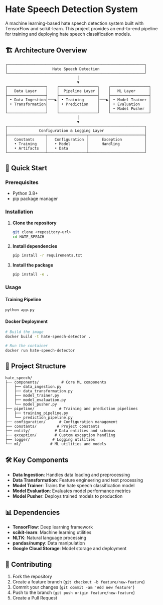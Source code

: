 # Hate Speech Detection System

A machine learning-based hate speech detection system built with TensorFlow and scikit-learn. This project provides an end-to-end pipeline for training and deploying hate speech classification models.

## 🏗️ Architecture Overview

```
┌─────────────────────────────────────────────────────────────┐
│                    Hate Speech Detection                    │
└─────────────────────────────────────────────────────────────┘
                                │
                                ▼
┌─────────────────┐    ┌─────────────────┐    ┌─────────────────┐
│   Data Layer    │    │  Pipeline Layer │    │   ML Layer      │
├─────────────────┤    ├─────────────────┤    ├─────────────────┤
│ • Data Ingestion│───▶│ • Training      │───▶│ • Model Trainer │
│ • Transformation│    │ • Prediction    │    │ • Evaluation    │
│                 │    │                 │    │ • Model Pusher  │
└─────────────────┘    └─────────────────┘    └─────────────────┘
                                │
                                ▼
┌─────────────────────────────────────────────────────────────┐
│              Configuration & Logging Layer                  │
├─────────────────┬─────────────────┬─────────────────────────┤
│   Constants     │   Configuration │      Exception          │
│   • Training    │   • Model       │      Handling           │
│   • Artifacts   │   • Data        │                         │
└─────────────────┴─────────────────┴─────────────────────────┘
```

## 🚀 Quick Start

### Prerequisites
- Python 3.8+
- pip package manager

### Installation

1. **Clone the repository**
   ```bash
   git clone <repository-url>
   cd HATE_SPEACH
   ```

2. **Install dependencies**
   ```bash
   pip install -r requirements.txt
   ```

3. **Install the package**
   ```bash
   pip install -e .
   ```

### Usage

#### Training Pipeline
```bash
python app.py
```

#### Docker Deployment
```bash
# Build the image
docker build -t hate-speech-detector .

# Run the container
docker run hate-speech-detector
```

## 📁 Project Structure

```
hate_speech/
├── components/          # Core ML components
│   ├── data_ingestion.py
│   ├── data_transformation.py
│   ├── model_trainer.py
│   ├── model_evaluation.py
│   └── model_pusher.py
├── pipeline/           # Training and prediction pipelines
│   ├── training_pipeline.py
│   └── prediction_pipeline.py
├── configuration/      # Configuration management
├── constants/         # Project constants
├── entity/           # Data entities and schemas
├── exception/        # Custom exception handling
├── logger/          # Logging utilities
└── ml/             # ML utilities and models
```

## 🛠️ Key Components

- **Data Ingestion**: Handles data loading and preprocessing
- **Data Transformation**: Feature engineering and text processing
- **Model Trainer**: Trains the hate speech classification model
- **Model Evaluation**: Evaluates model performance metrics
- **Model Pusher**: Deploys trained models to production

## 📊 Dependencies

- **TensorFlow**: Deep learning framework
- **scikit-learn**: Machine learning utilities
- **NLTK**: Natural language processing
- **pandas/numpy**: Data manipulation
- **Google Cloud Storage**: Model storage and deployment

## 🤝 Contributing

1. Fork the repository
2. Create a feature branch (`git checkout -b feature/new-feature`)
3. Commit your changes (`git commit -am 'Add new feature'`)
4. Push to the branch (`git push origin feature/new-feature`)
5. Create a Pull Request

